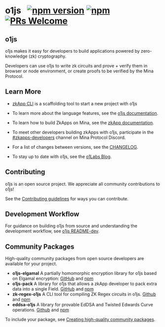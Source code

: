 # o1js &nbsp; [![npm version](https://img.shields.io/npm/v/o1js.svg?style=flat)](https://www.npmjs.com/package/o1js) [![npm](https://img.shields.io/npm/dm/o1js)](https://www.npmjs.com/package/o1js) [![PRs Welcome](https://img.shields.io/badge/PRs-welcome-brightgreen.svg)](https://github.com/o1-labs/o1js/blob/main/CONTRIBUTING.md)

## o1js

o1js makes it easy for developers to build applications powered by zero-knowledge (zk) cryptography.

Developers can use o1js to write zk circuits and prove + verify them in browser or node environment,
or create proofs to be verified by the Mina Protocol.

## Learn More

- [zkApp CLI](https://www.npmjs.com/package/zkapp-cli) is a scaffolding tool to start a new project
  with o1js

- To learn more about the language features, see the [o1js documentation](https://docs.o1labs.org/o1js).

- To learn how to build ZkApps on Mina, see the [zkApp documentation](https://docs.minaprotocol.com/zkapps).

- To meet other developers building zkApps with o1js, participate in the
  [#zkapps-developers](https://discord.com/channels/484437221055922177/915745847692636181)
  channel on Mina Protocol Discord.

- For a list of changes between versions, see the
  [CHANGELOG](https://github.com/o1-labs/o1js/blob/main/CHANGELOG.md).

- To stay up to date with o1js, see the [o1Labs Blog](https://www.o1labs.org/blog?topics=o1js).

## Contributing

o1js is an open source project. We appreciate all community contributions to
o1js!

See the
[Contributing guidelines](https://github.com/o1-labs/o1js/blob/main/CONTRIBUTING.md)
for ways you can contribute.

## Development Workflow

For guidance on building o1js from source and understanding the development
workflow, see
[o1js README-dev](https://github.com/o1-labs/o1js/blob/main/README-dev.md).

## Community Packages

High-quality community packages from open source developers are available for
your project.

- **o1js-elgamal** A partially homomorphic encryption library for o1js based on
  Elgamal encryption: [GitHub](https://github.com/Trivo25/o1js-elgamal) and
  [npm](https://www.npmjs.com/package/o1js-elgamal)
- **o1js-pack** A library for o1js that allows a zkApp developer to pack extra
  data into a single Field. [GitHub](https://github.com/45930/o1js-pack) and
  [npm](https://www.npmjs.com/package/o1js-pack)
- **zk-regex-o1js** A CLI tool for compiling ZK Regex circuits in o1js.
  [Github](https://github.com/Shigoto-dev19/zk-regex-o1js) and
  [npm](https://www.npmjs.com/package/zk-regex-o1js)
- **eddsa-o1js** A library for provable EdDSA and Twisted Edwards Curve
  operations. [Github](https://github.com/o1-labs-XT/eddsa-o1js) and
  [npm](https://www.npmjs.com/package/eddsa-o1js)

To include your package, see
[Creating high-quality community packages](https://github.com/o1-labs/o1js/blob/main/CONTRIBUTING.md#creating-high-quality-community-packages).
